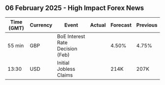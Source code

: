 ## 06 February 2025 - High Impact Forex News

| Time (GMT) | Currency | Event | Actual | Forecast | Previous |
|------|----------|-------|--------|----------|----------|
| 55 min | GBP | BoE Interest Rate Decision (Feb) |  | 4.50% | 4.75% |
| 13:30 | USD | Initial Jobless Claims |  | 214K | 207K |
